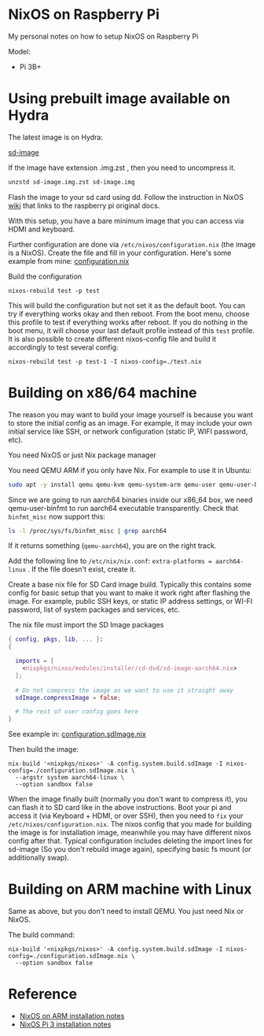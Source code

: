 # NixOS on Raspberry Pi

My personal notes on how to setup NixOS on Raspberry Pi

Model:
 - Pi 3B+

# Using prebuilt image available on Hydra

The latest image is on Hydra:

[sd-image](https://hydra.nixos.org/job/nixos/release-20.09/nixos.sd_image.aarch64-linux/latest/download-by-type/file/sd-image)

If the image have extension .img.zst , then you need to uncompress it.

```bash
unzstd sd-image.img.zst sd-image.img
```

Flash the image to your sd card using dd. Follow the instruction in NixOS [wiki](https://nixos.wiki/wiki/NixOS_on_ARM#Installation_steps) that links to the raspberry pi original docs.

With this setup, you have a bare minimum image that you can access via HDMI and keyboard.

Further configuration are done via `/etc/nixos/configuration.nix` (the image is a NixOS).
Create the file and fill in your configuration.
Here's some example from mine: [configuration.nix](configuration.nix)

Build the configuration

```
nixos-rebuild test -p test
```

This will build the configuration but not set it as the default boot. You can try if everything works okay and then reboot. From the boot menu, choose this profile to test if everything works after reboot. If you do nothing in the boot menu, it will choose your last default profile instead of this `test` profile.
It is also possible to create different nixos-config file and build it accordingly to test several config:

```
nixos-rebuild test -p test-1 -I nixos-config=./test.nix
```


# Building on x86/64 machine

The reason you may want to build your image yourself is because you want to store the initial config as an image.
For example, it may include your own initial service like SSH, or network configuration (static IP, WIFI password, etc).

You need NixOS or just Nix package manager

You need QEMU ARM if you only have Nix. For example to use it in Ubuntu:

```bash
sudo apt -y install qemu qemu-kvm qemu-system-arm qemu-user qemu-user-binfmt
```

Since we are going to run aarch64 binaries inside our x86_64 box, we need qemu-user-binfmt to run aarch64 executable transparently.
Check that `binfmt_misc` now support this:

```bash
ls -l /proc/sys/fs/binfmt_misc | grep aarch64
```

If it returns something (`qemu-aarch64`), you are on the right track.

Add the following line to `/etc/nix/nix.conf`: `extra-platforms = aarch64-linux` . If the file doesn't exist, create it.

Create a base nix file for SD Card image build. Typically this contains some config for basic setup that you want to make it work right after flashing the image.
For example, public SSH keys, or static IP address settings, or WI-FI password, list of system packages and services, etc.

The nix file must import the SD Image packages

```nix
{ config, pkgs, lib, ... }:
{

  imports = [
    <nixpkgs/nixos/modules/installer/cd-dvd/sd-image-aarch64.nix>
  ];
  
  # Do not compress the image as we want to use it straight away
  sdImage.compressImage = false;

  # The rest of user config goes here
}
```

See example in: [configuration.sdImage.nix](configuration.sdImage.nix)

Then build the image:

```
nix-build '<nixpkgs/nixos>' -A config.system.build.sdImage -I nixos-config=./configuration.sdImage.nix \
  --argstr system aarch64-linux \
  --option sandbox false
```

When the image finally built (normally you don't want to compress it), you can flash it to SD card like in the above instructions.
Boot your pi and access it (via Keyboard + HDMI, or over SSH), then you need to `fix` your `/etc/nixos/configuration.nix`.
The nixos config that you made for building the image is for installation image, meanwhile you may have different nixos config after that.
Typical configuration includes deleting the import lines for sd-image (So you don't rebuild image again), specifying basic fs mount (or additionally swap).

# Building on ARM machine with Linux

Same as above, but you don't need to install QEMU. You just need Nix or NixOS.

The build command:

```
nix-build '<nixpkgs/nixos>' -A config.system.build.sdImage -I nixos-config=./configuration.sdImage.nix \
  --option sandbox false
```

# Reference

- [NixOS on ARM installation notes](https://nixos.wiki/wiki/NixOS_on_ARM#Installation)
- [NixOS Pi 3 installation notes](https://nixos.wiki/wiki/NixOS_on_ARM/Raspberry_Pi_3#Board-specific_installation_notes)